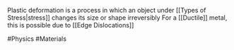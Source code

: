 Plastic deformation is a process in which an object under [[Types of Stress|stress]] changes its size or shape irreversibly
For a [[Ductile]] metal, this is possible due to [[Edge Dislocations]] 

#Physics #Materials 